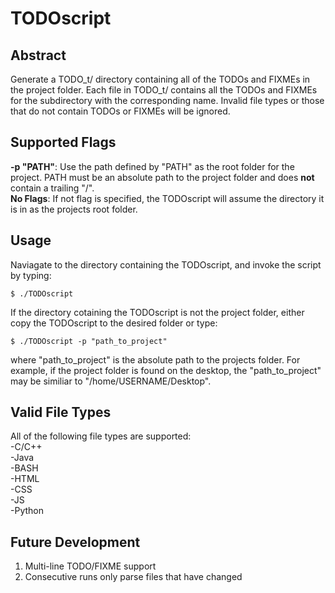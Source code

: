 # TODOscript

## Abstract
Generate a TODO_t/ directory containing all of the TODOs and FIXMEs in the project folder. Each file in TODO_t/ contains
all the TODOs and FIXMEs for the subdirectory with the corresponding name. Invalid file types or those that do not contain
TODOs or FIXMEs will be ignored.

## Supported Flags
  **-p "PATH"**: Use the path defined by "PATH" as the root folder for the project. PATH must be an absolute path to the project
             folder and does **not** contain a trailing "/".  
  **No Flags**: If not flag is specified, the TODOscript will assume the directory it is in as the projects root folder.

## Usage
Naviagate to the directory containing the TODOscript, and invoke the script by typing:
```shell
$ ./TODOscript
```
If the directory cotaining the TODOscript is not the project folder, either copy the TODOscript to the desired folder or type:
```shell
$ ./TODOscript -p "path_to_project"
```
where "path_to_project" is the absolute path to the projects folder. For example, if the project folder is found on the desktop,
the "path_to_project" may be similiar to "/home/USERNAME/Desktop".
## Valid File Types
  All of the following file types are supported:  
  -C/C++  
  -Java  
  -BASH  
  -HTML  
  -CSS  
  -JS  
  -Python 

## Future Development
  1. Multi-line TODO/FIXME support
  2. Consecutive runs only parse files that have changed
